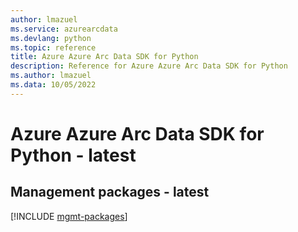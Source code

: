 ```yaml
---
author: lmazuel
ms.service: azurearcdata
ms.devlang: python
ms.topic: reference
title: Azure Azure Arc Data SDK for Python
description: Reference for Azure Azure Arc Data SDK for Python
ms.author: lmazuel
ms.data: 10/05/2022
---
```

# Azure Azure Arc Data SDK for Python - latest

## Management packages - latest
[!INCLUDE [mgmt-packages](azure-arc-data-mgmt-index.md)]